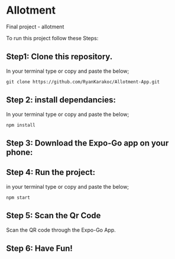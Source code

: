 # Allotment
Final project - allotment

To run this project follow these Steps:

## Step1: Clone this repository.

In your terminal type or copy and paste the below;

`git clone https://github.com/RyanKarakoc/Allotment-App.git`

## Step 2: install dependancies:

In your terminal type or copy and paste the below;

`npm install`

## Step 3: Download the Expo-Go app on your phone:

## Step 4: Run the project:

in your terminal type or copy and paste the below;

`npm start`

## Step 5: Scan the Qr Code

Scan the QR code through the Expo-Go App.

## Step 6: Have Fun!